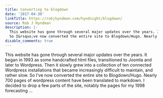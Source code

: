```yaml
---
title: Converting to blogdown
date: '2017-04-30'
linkTitle: https://robjhyndman.com/hyndsight/blogdown/
source: Rob J Hyndman
description: |-
  This website has gone through several major updates over the years. It began in 1993 as some handcrafted html files, transitioned to Joomla and later to Wordpress. Then it slowly grew into a collection of ten connected Wordpress installations that became increasingly difficult to maintain, and rather slow.
  So I&rsquo;ve now converted the entire site to Blogdown/Hugo. Nearly 700 pages of wordpress content have been translated to markdown. I decided to drop a few parts of the site, notably the pages for my 1998 forecasting ...
disable_comments: true
---
```

This website has gone through several major updates over the years. It began in 1993 as some handcrafted html files, transitioned to Joomla and later to Wordpress. Then it slowly grew into a collection of ten connected Wordpress installations that became increasingly difficult to maintain, and rather slow.
So I&rsquo;ve now converted the entire site to Blogdown/Hugo. Nearly 700 pages of wordpress content have been translated to markdown. I decided to drop a few parts of the site, notably the pages for my 1998 forecasting ...